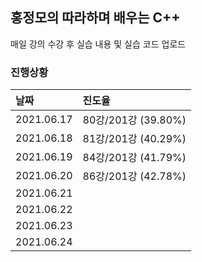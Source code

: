 
## 홍정모의 따라하며 배우는 C++

매일 강의 수강 후 실습 내용 및 실습 코드 업로드

### 진행상황

| 날짜    | 진도율 |
| :---      | :--- |
| 2021.06.17 | 80강/201강 (39.80%) |
| 2021.06.18 | 81강/201강 (40.29%) |
| 2021.06.19 | 84강/201강 (41.79%) |
| 2021.06.20 | 86강/201강 (42.78%) |
| 2021.06.21 |  |
| 2021.06.22 |  |
| 2021.06.23 |  |
| 2021.06.24 |  |